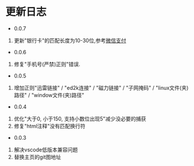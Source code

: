 # 更新日志

- 0.0.7
1. 更新"银行卡"的匹配长度为10-30位,参考[微信支付](https://pay.weixin.qq.com/wiki/doc/api/xiaowei.php?chapter=22_1)

- 0.0.6
1. 修复"手机号(严禁)正则"错误.

- 0.0.5
1. 增加正则"迅雷链接" / "ed2k连接" / "磁力链接" / "子网掩码" / "linux文件(夹)路径" / "window文件(夹)路径"


- 0.0.4
1. 优化"大于0, 小于150, 支持小数位出现5"减少没必要的捕获
2. 修复"html注释"没有匹配换行符

- 0.0.3

1. 解决vscode低版本兼容问题
2. 替换主页的git图地址